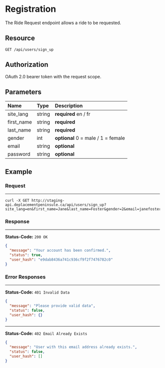 # Registration

The Ride Request endpoint allows a ride to be requested.

## Resource

```
GET /api/users/sign_up
```

## Authorization

OAuth 2.0 bearer token with the request scope.

## Parameters


Name              	| Type   	| Description
:------------------|:----------	|:--------------------
site_lang			|string		|**required** en / fr
first_name		  	|string	 	|**required**
last_name		  	|string	 	|**required**
gender			  	|int		|**optional** 0 = male / 1 = female 
email				|string		|**optional**
password			|string		|**optional**



## Example


### Request
***

```curl
curl -X GET http://staging-api.deplacementpeninsule.ca/api/users/sign_up?site_lang=en&first_name=Jane&last_name=Foster&gender=2&email=janefoster111@gmail.com&password=pa55word09
```

### Response
***

**Status-Code:** ```200 OK```

```json
{
  "message": "Your account has been confirmed.",
  "status": true,
  "user_hash": "e9dab8436a741c936cf9f2f7476782c0"
}
```


### Error Responses
***

**Status-Code:** ```401 Invalid Data```


```json
{
  "message": "Please provide valid data",
  "status": false,
  "user_hash": {}
}
```

***

**Status-Code:** ```402 Email Already Exists```


```json
{
  "message": "User with this email address already exists.",
  "status": false,
  "user_hash": []
}
```